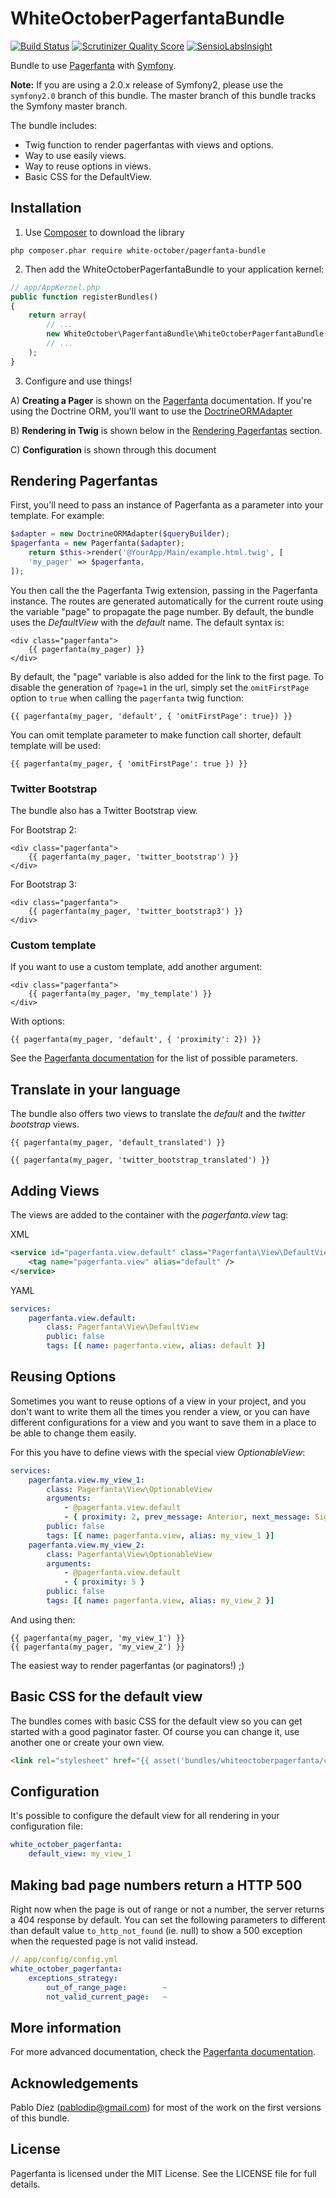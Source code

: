# WhiteOctoberPagerfantaBundle

[![Build Status](https://travis-ci.org/whiteoctober/WhiteOctoberPagerfantaBundle.png?branch=master)](https://travis-ci.org/whiteoctober/WhiteOctoberPagerfantaBundle) [![Scrutinizer Quality Score](https://scrutinizer-ci.com/g/whiteoctober/WhiteOctoberPagerfantaBundle/badges/quality-score.png?s=5bbc990b8c05b7dcc69cd0cfe7d8d46e9944c530)](https://scrutinizer-ci.com/g/whiteoctober/WhiteOctoberPagerfantaBundle/) [![SensioLabsInsight](https://insight.sensiolabs.com/projects/e0838383-1c8d-406f-9874-a76c08b7d217/mini.png)](https://insight.sensiolabs.com/projects/e0838383-1c8d-406f-9874-a76c08b7d217)

Bundle to use [Pagerfanta](https://github.com/whiteoctober/Pagerfanta) with [Symfony](https://github.com/symfony/symfony).

**Note:** If you are using a 2.0.x release of Symfony2, please use the `symfony2.0` branch of this bundle.  The master branch of this bundle tracks the Symfony master branch.

The bundle includes:

  * Twig function to render pagerfantas with views and options.
  * Way to use easily views.
  * Way to reuse options in views.
  * Basic CSS for the DefaultView.

Installation
------------

1) Use [Composer](https://getcomposer.org/) to download the library

```
php composer.phar require white-october/pagerfanta-bundle
```

2) Then add the WhiteOctoberPagerfantaBundle to your application kernel:

```php
// app/AppKernel.php
public function registerBundles()
{
    return array(
        // ...
        new WhiteOctober\PagerfantaBundle\WhiteOctoberPagerfantaBundle(),
        // ...
    );
}
```

3) Configure and use things!

A) **Creating a Pager** is shown on the [Pagerfanta](https://github.com/whiteoctober/Pagerfanta) documentation. If you're using the Doctrine ORM, you'll want to use the [DoctrineORMAdapter](https://github.com/whiteoctober/Pagerfanta#doctrineormadapter)

B) **Rendering in Twig** is shown below in the [Rendering Pagerfantas](#rendering-pagerfantas) section.

C) **Configuration** is shown through this document

Rendering Pagerfantas
---------------------

First, you'll need to pass an instance of Pagerfanta as a parameter into your template.
For example:

```php
$adapter = new DoctrineORMAdapter($queryBuilder);
$pagerfanta = new Pagerfanta($adapter);
    return $this->render('@YourApp/Main/example.html.twig', [
    'my_pager' => $pagerfanta,
]);
```

You then call the the Pagerfanta Twig extension, passing in the Pagerfanta instance.
The routes are generated automatically for the current route using the variable "page" to propagate the page number.
By default, the bundle uses the *DefaultView* with the *default* name. The default syntax is:

```twig
<div class="pagerfanta">
    {{ pagerfanta(my_pager) }}
</div>
```

By default, the "page" variable is also added for the link to the first page. To 
disable the generation of `?page=1` in the url, simply set the `omitFirstPage` option
to `true` when calling the `pagerfanta` twig function:

```
{{ pagerfanta(my_pager, 'default', { 'omitFirstPage': true}) }}
```

You can omit template parameter to make function call shorter, default template will be used:

```
{{ pagerfanta(my_pager, { 'omitFirstPage': true }) }}
```

### Twitter Bootstrap

The bundle also has a Twitter Bootstrap view.

For Bootstrap 2:

```twig
<div class="pagerfanta">
    {{ pagerfanta(my_pager, 'twitter_bootstrap') }}
</div>
```

For Bootstrap 3:

```twig
<div class="pagerfanta">
    {{ pagerfanta(my_pager, 'twitter_bootstrap3') }}
</div>
```

### Custom template


If you want to use a custom template, add another argument:

```twig
<div class="pagerfanta">
    {{ pagerfanta(my_pager, 'my_template') }}
</div>
```

With options:

```twig
{{ pagerfanta(my_pager, 'default', { 'proximity': 2}) }}
```

See the [Pagerfanta documentation](https://github.com/whiteoctober/Pagerfanta) for the list of possible parameters.

Translate in your language
--------------------------

The bundle also offers two views to translate the *default* and the
*twitter bootstrap* views.

```twig
{{ pagerfanta(my_pager, 'default_translated') }}

{{ pagerfanta(my_pager, 'twitter_bootstrap_translated') }}
```

Adding Views
------------

The views are added to the container with the *pagerfanta.view* tag:

XML

```xml
<service id="pagerfanta.view.default" class="Pagerfanta\View\DefaultView" public="false">
    <tag name="pagerfanta.view" alias="default" />
</service>
```

YAML

```yml
services:
    pagerfanta.view.default:
        class: Pagerfanta\View\DefaultView
        public: false
        tags: [{ name: pagerfanta.view, alias: default }]
```

Reusing Options
---------------

Sometimes you want to reuse options of a view in your project, and you don't
want to write them all the times you render a view, or you can have different
configurations for a view and you want to save them in a place to be able to
change them easily.

For this you have to define views with the special view *OptionableView*:

```yml
services:
    pagerfanta.view.my_view_1:
        class: Pagerfanta\View\OptionableView
        arguments:
            - @pagerfanta.view.default
            - { proximity: 2, prev_message: Anterior, next_message: Siguiente }
        public: false
        tags: [{ name: pagerfanta.view, alias: my_view_1 }]
    pagerfanta.view.my_view_2:
        class: Pagerfanta\View\OptionableView
        arguments:
            - @pagerfanta.view.default
            - { proximity: 5 }
        public: false
        tags: [{ name: pagerfanta.view, alias: my_view_2 }]
```

And using then:

```twig
{{ pagerfanta(my_pager, 'my_view_1') }}
{{ pagerfanta(my_pager, 'my_view_2') }}
```

The easiest way to render pagerfantas (or paginators!) ;)

Basic CSS for the default view
------------------------------

The bundles comes with basic CSS for the default view so you can get started with a good paginator faster.
Of course you can change it, use another one or create your own view.

```html
<link rel="stylesheet" href="{{ asset('bundles/whiteoctoberpagerfanta/css/pagerfantaDefault.css') }}" type="text/css" media="all" />
```

Configuration
-------------

It's possible to configure the default view for all rendering in your
configuration file:

```yml
white_october_pagerfanta:
    default_view: my_view_1
```

Making bad page numbers return a HTTP 500
-----------------------------------------

Right now when the page is out of range or not a number,
the server returns a 404 response by default.
You can set the following parameters to different than default value
`to_http_not_found` (ie. null) to show a 500 exception when the
requested page is not valid instead.

```yml
// app/config/config.yml
white_october_pagerfanta:
    exceptions_strategy:
        out_of_range_page:        ~
        not_valid_current_page:   ~
```

More information
----------------

For more advanced documentation, check the [Pagerfanta documentation](https://github.com/whiteoctober/Pagerfanta/blob/master/README.md).

Acknowledgements
-----------------

Pablo Díez (pablodip@gmail.com) for most of the work on the first versions of this bundle.

License
-------

Pagerfanta is licensed under the MIT License. See the LICENSE file for full
details.
